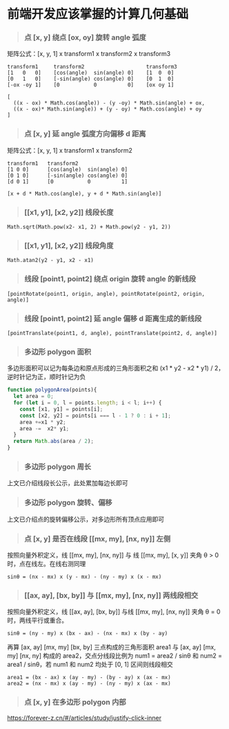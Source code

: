 # 前端开发应该掌握的计算几何基础

> ### 点 [x, y] 绕点 [ox, oy] 旋转 angle 弧度

矩阵公式：[x, y, 1] x transform1 x transform2 x transform3

```
transform1     transform2                    transform3
[1   0   0]    [cos(angle)  sin(angle) 0]    [1  0  0]
[0   1   0]    [-sin(angle) cos(angle) 0]    [0  1  0]
[-ox -oy 1]    [0           0          0]    [ox oy 1]
```

```
[
  ((x - ox) * Math.cos(angle)) - (y -oy) * Math.sin(angle) + ox,
  ((x - ox)* Math.sin(angle)) + (y - oy) * Math.cos(angle) + oy
]
```

> ### 点 [x, y] 延 angle 弧度方向偏移 d 距离

矩阵公式：[x, y, 1] x transform1 x transform2

```
transform1   transform2
[1 0 0]      [cos(angle)  sin(angle) 0]
[0 1 0]      [-sin(angle) cos(angle) 0]
[d 0 1]      [0           0          1]
```

```
[x + d * Math.cos(angle), y + d * Math.sin(angle)]
```

> ### [[x1, y1], [x2, y2]] 线段长度

```
Math.sqrt(Math.pow(x2- x1, 2) + Math.pow(y2 - y1, 2))
```

> ### [[x1, y1], [x2, y2]] 线段角度

```
Math.atan2(y2 - y1, x2 - x1)
```

> ### 线段 [point1, point2] 绕点 origin 旋转 angle 的新线段

```
[pointRotate(point1, origin, angle), pointRotate(point2, origin, angle)]
```

> ### 线段 [point1, point2] 延 angle 偏移 d 距离生成的新线段

```
[pointTranslate(point1, d, angle), pointTranslate(point2, d, angle)]
```

> ### 多边形 polygon 面积

多边形面积可以记为每条边和原点形成的三角形面积之和 (x1 * y2 - x2 * y1) / 2，逆时针记为正，顺时针记为负

```js
function polygonArea(points){
  let area = 0;
  for (let i = 0, l = points.length; i < l; i++) {
    const [x1, y1] = points[i];
    const [x2, y2] = points[i === l - 1 ? 0 : i + 1];
    area +=x1 * y2;
    area -=  x2* y1;
  }
  return Math.abs(area / 2);
}
```

> ### 多边形 polygon 周长

上文已介绍线段长公示，此处累加每边长即可

> ### 多边形 polygon 旋转、偏移

上文已介绍点的旋转偏移公示，对多边形所有顶点应用即可

> ### 点 [x, y] 是否在线段 [[mx, my], [nx, ny]] 左侧

按照向量外积定义，线 [[mx, my], [nx, ny]] 与 线 [[mx, my], [x, y]] 夹角 θ > 0 时，点在线左。在线右测同理

```
sinθ = (nx - mx) x (y - mx) - (ny - my) x (x - mx)
```

> ### [[ax, ay], [bx, by]] 与 [[mx, my], [nx, ny]] 两线段相交

按照向量外积定义，线 [[ax, ay], [bx, by]] 与线 [[mx, my], [nx, ny]] 夹角 θ = 0 时，两线平行或重合。

```
sinθ = (ny - my) x (bx - ax) - (nx - mx) x (by - ay)
```

再算 [ax, ay] [mx, my] [bx, by] 三点构成的三角形面积 area1 与 [ax, ay] [mx, my] [nx, ny] 构成的 area2，交点分线段比例为 num1 = area2 / sinθ 和 num2 = area1 / sinθ，若 num1 和 num2 均处于 [0, 1] 区间则线段相交

```
area1 = (bx - ax) x (ay - my) - (by - ay) x (ax - mx)
area2 = (nx - mx) x (ay - my) - (ny - my) x (ax - mx)
```

> ### 点 [x, y] 在多边形 polygon 内部

https://forever-z.cn/#/articles/study/justify-click-inner
